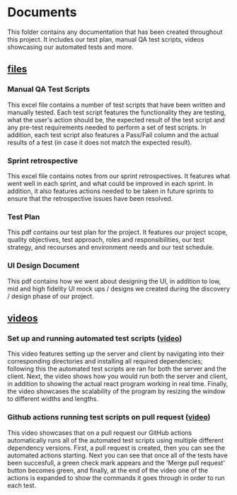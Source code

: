 # Documents

This folder contains any documentation that has been created throughout this project. It includes our test plan, manual QA test scripts, videos showcasing our automated tests and more.

## [files](https://github.com/adaapp/sqa-nov-2021-team5/tree/main/documents/files)

### Manual QA Test Scripts

This excel file contains a number of test scripts that have been written and manually tested. Each test script features the functionality they are testing, what the user's action should be, the expected result of the test script and any pre-test requirements needed to perform a set of test scripts. In addition, each test script also features a Pass/Fail column and the actual results of a test (in case it does not match the expected result).

### Sprint retrospective

This excel file contains notes from our sprint retrospectives. It features what went well in each sprint, and what could be improved in each sprint. In addition, it also features actions needed to be taken in future sprints to ensure that the retrospective issues have been resolved.

### Test Plan

This pdf contains our test plan for the project. It features our project scope, quality objectives, test approach, roles and responsibilities, our test strategy, and recourses and environment needs and our test schedule.

### UI Design Document

This pdf contains how we went about designing the UI, in addition to low, mid and high fidelity UI mock ups / designs we created during the discovery / design phase of our project.

## [videos](https://github.com/adaapp/sqa-nov-2021-team5/tree/main/documents/videos)

### Set up and running automated test scripts ([video](https://www.youtube.com/watch?v=hDmNUV8OKq8))

This video features setting up the server and client by navigating into their corresponding directories and installing all required dependencies; following this the automated test scripts are ran for both the server and the client. Next, the video shows how you would run both the server and client, in addition to showing the actual react program working in real time. Finally, the video showcases the scalability of the program by resizing the window to different widths and lengths.

### Github actions running test scripts on pull request ([video](https://www.youtube.com/watch?v=QSd44znqm6E))

This video showcases that on a pull request our GitHub actions automatically runs all of the automated test scripts using multiple different dependency versions. First, a pull request is created, then you can see the automated actions starting. Next you can see that once all of the tests have been succesfull, a green check mark appears and the 'Merge pull request' button becomes green, and finally, at the end of the video one of the actions is expanded to show the commands it goes through in order to run each test.
